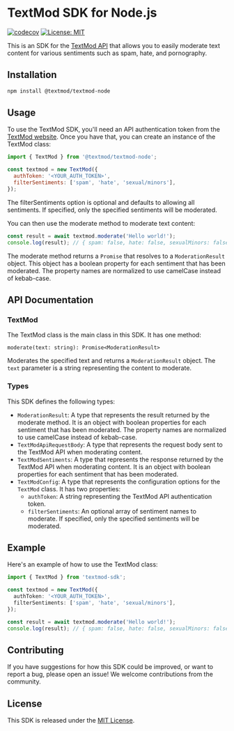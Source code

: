 # TextMod SDK for Node.js

[![codecov](https://codecov.io/gh/textmod/textmod-node/branch/master/graph/badge.svg?token=USRUTFK5KE)](https://codecov.io/gh/textmod/textmod-node)
[![License: MIT](https://img.shields.io/badge/License-MIT-yellow.svg)](https://opensource.org/licenses/MIT)

This is an SDK for the [TextMod API](https://textmod.xyz/) that allows you to easily moderate text content for various sentiments such as spam, hate, and pornography.

## Installation

```bash
npm install @textmod/textmod-node
```


## Usage

To use the TextMod SDK, you'll need an API authentication token from the [TextMod website](https://textmod.xyz).
Once you have that, you can create an instance of the TextMod class:

```javascript
import { TextMod } from '@textmod/textmod-node';

const textmod = new TextMod({
  authToken: '<YOUR_AUTH_TOKEN>',
  filterSentiments: ['spam', 'hate', 'sexual/minors'],
});
```

The filterSentiments option is optional and defaults to allowing all sentiments.
If specified, only the specified sentiments will be moderated.

You can then use the moderate method to moderate text content:

```javascript
const result = await textmod.moderate('Hello world!');
console.log(result); // { spam: false, hate: false, sexualMinors: false, ... }
```

The moderate method returns a `Promise` that resolves to a `ModerationResult` object.
This object has a boolean property for each sentiment that has been moderated.
The property names are normalized to use camelCase instead of kebab-case.

## API Documentation

### TextMod

The TextMod class is the main class in this SDK. It has one method:

`moderate(text: string): Promise<ModerationResult>`

Moderates the specified text and returns a `ModerationResult` object.
The `text` parameter is a string representing the content to moderate.

### Types
This SDK defines the following types:

- `ModerationResult`: A type that represents the result returned by the moderate method. It is an object with boolean properties for each sentiment that has been moderated. The property names are normalized to use camelCase instead of kebab-case.
- `TextModApiRequestBody`: A type that represents the request body sent to the TextMod API when moderating content.
- `TextModSentiments`: A type that represents the response returned by the TextMod API when moderating content. It is an object with boolean properties for each sentiment that has been moderated.
- `TextModConfig`: A type that represents the configuration options for the `TextMod` class. It has two properties:
  - `authToken`: A string representing the TextMod API authentication token.
  - `filterSentiments`: An optional array of sentiment names to moderate. If specified, only the specified sentiments will be moderated.

## Example
Here's an example of how to use the TextMod class:

```typescript
import { TextMod } from 'textmod-sdk';

const textmod = new TextMod({
  authToken: '<YOUR_AUTH_TOKEN>',
  filterSentiments: ['spam', 'hate', 'sexual/minors'],
});

const result = await textmod.moderate('Hello world!');
console.log(result); // { spam: false, hate: false, sexualMinors: false, ... }
```


## Contributing
If you have suggestions for how this SDK could be improved, or want to report a bug, please open an issue! We welcome contributions from the community.

## License
This SDK is released under the [MIT License](./LICENSE.md).
